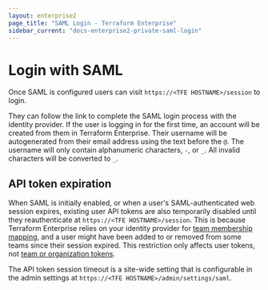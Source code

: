 ```yaml
---
layout: enterprise2
page_title: "SAML Login - Terraform Enterprise"
sidebar_current: "docs-enterprise2-private-saml-login"
---
```


# Login with SAML

Once SAML is configured users can visit `https://<TFE HOSTNAME>/session` to login.

They can follow the link to complete the SAML login process with the identity provider. If the user is logging in for the first time, an account will be created from them in Terraform Enterprise. Their username will be autogenerated from their email address using the text before the `@`. The username will only contain alphanumeric characters, `-`, or `_`. All invalid characters will be converted to `_`.

## API token expiration

When SAML is initially enabled, or when a user's SAML-authenticated web session expires, existing user API tokens are also temporarily disabled until they reauthenticate at `https://<TFE HOSTNAME>/session`. This is because Terraform Enterprise relies on your identity provider for [team membership mapping](./team-membership.html), and a user might have been added to or removed from some teams since their session expired. This restriction only affects user tokens, not [team or organization tokens](../users-teams-organizations/service-accounts.html).

The API token session timeout is a site-wide setting that is configurable in the admin settings at `https://<TFE HOSTNAME>/admin/settings/saml`.
